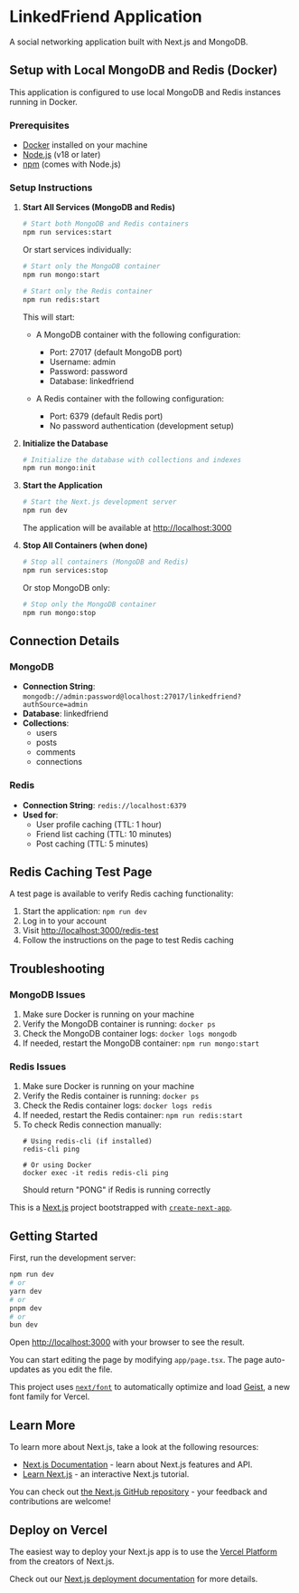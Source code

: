 # LinkedFriend Application

A social networking application built with Next.js and MongoDB.

## Setup with Local MongoDB and Redis (Docker)

This application is configured to use local MongoDB and Redis instances running in Docker.

### Prerequisites

-   [Docker](https://www.docker.com/products/docker-desktop/) installed on your machine
-   [Node.js](https://nodejs.org/) (v18 or later)
-   [npm](https://www.npmjs.com/) (comes with Node.js)

### Setup Instructions

1. **Start All Services (MongoDB and Redis)**

    ```bash
    # Start both MongoDB and Redis containers
    npm run services:start
    ```

    Or start services individually:

    ```bash
    # Start only the MongoDB container
    npm run mongo:start

    # Start only the Redis container
    npm run redis:start
    ```

    This will start:
    
    - A MongoDB container with the following configuration:
      - Port: 27017 (default MongoDB port)
      - Username: admin
      - Password: password
      - Database: linkedfriend

    - A Redis container with the following configuration:
      - Port: 6379 (default Redis port)
      - No password authentication (development setup)

2. **Initialize the Database**

    ```bash
    # Initialize the database with collections and indexes
    npm run mongo:init
    ```

3. **Start the Application**

    ```bash
    # Start the Next.js development server
    npm run dev
    ```

    The application will be available at [http://localhost:3000](http://localhost:3000)

4. **Stop All Containers (when done)**

    ```bash
    # Stop all containers (MongoDB and Redis)
    npm run services:stop
    ```

    Or stop MongoDB only:

    ```bash
    # Stop only the MongoDB container
    npm run mongo:stop
    ```

## Connection Details

### MongoDB
-   **Connection String**: `mongodb://admin:password@localhost:27017/linkedfriend?authSource=admin`
-   **Database**: linkedfriend
-   **Collections**:
    -   users
    -   posts
    -   comments
    -   connections

### Redis
-   **Connection String**: `redis://localhost:6379`
-   **Used for**:
    -   User profile caching (TTL: 1 hour)
    -   Friend list caching (TTL: 10 minutes)
    -   Post caching (TTL: 5 minutes)

## Redis Caching Test Page

A test page is available to verify Redis caching functionality:

1. Start the application: `npm run dev`
2. Log in to your account
3. Visit [http://localhost:3000/redis-test](http://localhost:3000/redis-test)
4. Follow the instructions on the page to test Redis caching

## Troubleshooting

### MongoDB Issues
1. Make sure Docker is running on your machine
2. Verify the MongoDB container is running: `docker ps`
3. Check the MongoDB container logs: `docker logs mongodb`
4. If needed, restart the MongoDB container: `npm run mongo:start`

### Redis Issues
1. Make sure Docker is running on your machine
2. Verify the Redis container is running: `docker ps`
3. Check the Redis container logs: `docker logs redis`
4. If needed, restart the Redis container: `npm run redis:start`
5. To check Redis connection manually:
   ```
   # Using redis-cli (if installed)
   redis-cli ping

   # Or using Docker
   docker exec -it redis redis-cli ping
   ```
   Should return "PONG" if Redis is running correctly

This is a [Next.js](https://nextjs.org) project bootstrapped with [`create-next-app`](https://nextjs.org/docs/app/api-reference/cli/create-next-app).

## Getting Started

First, run the development server:

```bash
npm run dev
# or
yarn dev
# or
pnpm dev
# or
bun dev
```

Open [http://localhost:3000](http://localhost:3000) with your browser to see the result.

You can start editing the page by modifying `app/page.tsx`. The page auto-updates as you edit the file.

This project uses [`next/font`](https://nextjs.org/docs/app/building-your-application/optimizing/fonts) to automatically optimize and load [Geist](https://vercel.com/font), a new font family for Vercel.

## Learn More

To learn more about Next.js, take a look at the following resources:

-   [Next.js Documentation](https://nextjs.org/docs) - learn about Next.js features and API.
-   [Learn Next.js](https://nextjs.org/learn) - an interactive Next.js tutorial.

You can check out [the Next.js GitHub repository](https://github.com/vercel/next.js) - your feedback and contributions are welcome!

## Deploy on Vercel

The easiest way to deploy your Next.js app is to use the [Vercel Platform](https://vercel.com/new?utm_medium=default-template&filter=next.js&utm_source=create-next-app&utm_campaign=create-next-app-readme) from the creators of Next.js.

Check out our [Next.js deployment documentation](https://nextjs.org/docs/app/building-your-application/deploying) for more details.
